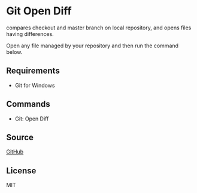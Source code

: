 # Git Open Diff

compares checkout and master branch on local repository, and opens files having differences.

Open any file managed by your repository and then run the command below.

## Requirements

* Git for Windows

## Commands

* Git: Open Diff

## Source

[GitHub](https://github.com/kappariver/git-open-diff/)

## License
MIT
